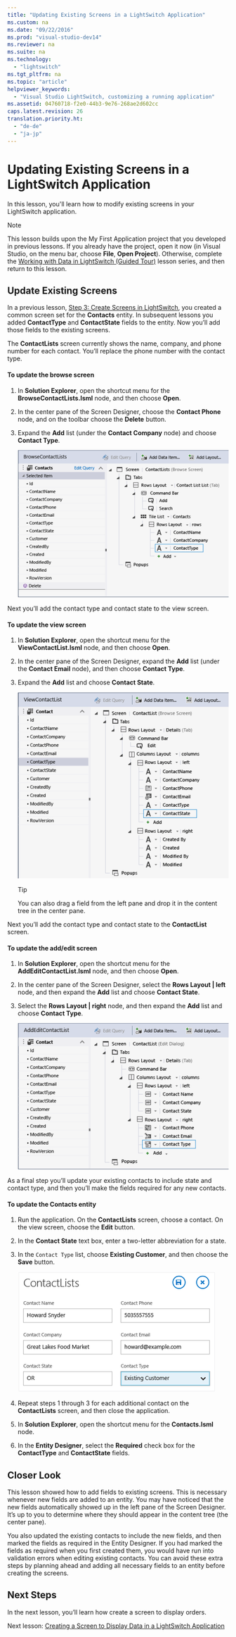 ```yaml
---
title: "Updating Existing Screens in a LightSwitch Application"
ms.custom: na
ms.date: "09/22/2016"
ms.prod: "visual-studio-dev14"
ms.reviewer: na
ms.suite: na
ms.technology: 
  - "lightswitch"
ms.tgt_pltfrm: na
ms.topic: "article"
helpviewer_keywords: 
  - "Visual Studio LightSwitch, customizing a running application"
ms.assetid: 04760718-f2e0-44b3-9e76-268ae2d602cc
caps.latest.revision: 26
translation.priority.ht: 
  - "de-de"
  - "ja-jp"
---
```

# Updating Existing Screens in a LightSwitch Application
In this lesson, you'll learn how to modify existing screens in your LightSwitch application.  
  
> [!NOTE]
>  This lesson builds upon the My First Application project that you developed in previous lessons. If you already have the project, open it now (in Visual Studio, on the menu bar, choose **File**, **Open Project**). Otherwise, complete the [Working with Data in LightSwitch (Guided Tour)](../vs140/working-with-data-in-lightswitch.md) lesson series, and then return to this lesson.  
  
## Update Existing Screens  
 In a previous lesson, [Step 3: Create Screens in LightSwitch](../vs140/step-3--create-screens-in-lightswitch.md), you created a common screen set for the **Contacts** entity. In subsequent lessons you added **ContactType** and **ContactState** fields to the entity. Now you’ll add those fields to the existing screens.  
  
 The **ContactLists** screen currently shows the name, company, and phone number for each contact. You’ll replace the phone number with the contact type.  
  
#### To update the browse screen  
  
1.  In **Solution Explorer**, open the shortcut menu for the **BrowseContactLists.lsml** node, and then choose **Open**.  
  
2.  In the center pane of the Screen Designer, choose the **Contact Phone** node, and on the toolbar choose the **Delete** button.  
  
3.  Expand the **Add** list (under the **Contact Company** node) and choose **Contact Type**.  
  
     ![The updated browse screen](../vs140/media/ls_tour13.PNG "LS_Tour13")  
  
 Next you’ll add the contact type and contact state to the view screen.  
  
#### To update the view screen  
  
1.  In **Solution Explorer**, open the shortcut menu for the **ViewContactList.lsml** node, and then choose **Open**.  
  
2.  In the center pane of the Screen Designer, expand the **Add** list (under the **Contact Email** node), and then choose **Contact Type**.  
  
3.  Expand the **Add** list and choose **Contact State**.  
  
     ![The updated view screen](../vs140/media/ls_tour14.PNG "LS_Tour14")  
  
    > [!TIP]
    >  You can also drag a field from the left pane and drop it in the content tree in the center pane.  
  
 Next you’ll add the contact type and contact state to the **ContactList** screen.  
  
#### To update the add/edit screen  
  
1.  In **Solution Explorer**, open the shortcut menu for the **AddEditContactList.lsml** node, and then choose **Open**.  
  
2.  In the center pane of the Screen Designer, select the **Rows Layout &#124; left** node, and then expand the **Add** list and choose **Contact State**.  
  
3.  Select the **Rows Layout &#124; right** node, and then expand the **Add** list and choose **Contact Type**.  
  
     ![The updated add edit screen](../vs140/media/ls_tour15.PNG "LS_Tour15")  
  
 As a final step you’ll update your existing contacts to include state and contact type, and then you’ll make the fields required for any new contacts.  
  
#### To update the Contacts entity  
  
1.  Run the application. On the **ContactLists** screen, choose a contact. On the view screen, choose the **Edit** button.  
  
2.  In the **Contact State** text box, enter a two-letter abbreviation for a state.  
  
3.  In the `Contact Type` list, choose **Existing Customer**, and then choose the **Save** button.  
  
     ![Updating a contact](../vs140/media/ls_tour16.PNG "LS_Tour16")  
  
4.  Repeat steps 1 through 3 for each additional contact on the **ContactLists** screen, and then close the application.  
  
5.  In **Solution Explorer**, open the shortcut menu for the **Contacts.lsml** node.  
  
6.  In the **Entity Designer**, select the **Required** check box for the **ContactType** and **ContactState** fields.  
  
## Closer Look  
 This lesson showed how to add fields to existing screens. This is necessary whenever new fields are added to an entity. You may have noticed that the new fields automatically showed up in the left pane of the Screen Designer. It’s up to you to determine where they should appear in the content tree (the center pane).  
  
 You also updated the existing contacts to include the new fields, and then marked the fields as required in the Entity Designer. If you had marked the fields as required when you first created them, you would have run into validation errors when editing existing contacts. You can avoid these extra steps by planning ahead and adding all necessary fields to an entity before creating the screens.  
  
## Next Steps  
 In the next lesson, you’ll learn how create a screen to display orders.  
  
 Next lesson: [Creating a Screen to Display Data in a LightSwitch Application](../vs140/creating-screens-to-display-data-in-a-lightswitch-application.md)